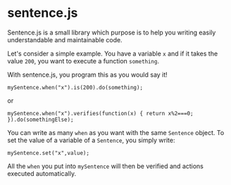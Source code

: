 sentence.js
===========

Sentence.js is a small library which purpose is to help you writing easily understandable and maintainable code.

Let's consider a simple example. You have a variable ```x``` and if it takes the value ```200```, you want to execute a function ```something```.

With sentence.js, you program this as you would say it!

```
mySentence.when("x").is(200).do(something);
```

or

```
mySentence.when("x").verifies(function(x) { return x%2===0; }).do(somethingElse); 
```

You can write as many ```when``` as you want with the same ```Sentence``` object. To set the value of a variable of a ```Sentence```, you simply write:

```
mySentence.set("x",value);
```

All the ```when``` you put into ```mySentence``` will then be verified and actions executed automatically.
